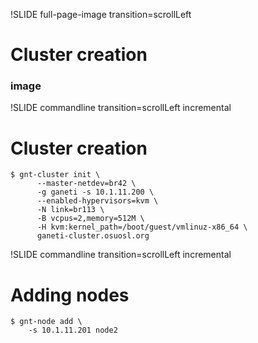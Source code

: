 !SLIDE full-page-image transition=scrollLeft

# Cluster creation #

### image ###

!SLIDE commandline transition=scrollLeft incremental

# Cluster creation #

    $ gnt-cluster init \
          --master-netdev=br42 \
          -g ganeti -s 10.1.11.200 \
          --enabled-hypervisors=kvm \
          -N link=br113 \
          -B vcpus=2,memory=512M \
          -H kvm:kernel_path=/boot/guest/vmlinuz-x86_64 \
          ganeti-cluster.osuosl.org

!SLIDE commandline transition=scrollLeft incremental

# Adding nodes #

    $ gnt-node add \
        -s 10.1.11.201 node2
